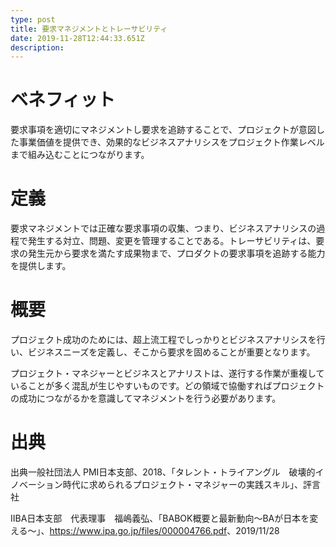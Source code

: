 ```yaml
---
type: post
title: 要求マネジメントとトレーサビリティ
date: 2019-11-28T12:44:33.651Z
description:
---
```

# ベネフィット

要求事項を適切にマネジメントし要求を追跡することで、プロジェクトが意図した事業価値を提供でき、効果的なビジネスアナリシスをプロジェクト作業レベルまで組み込むことにつながります。

# 定義

要求マネジメントでは正確な要求事項の収集、つまり、ビジネスアナリシスの過程で発生する対立、問題、変更を管理することである。トレーサビリティは、要求の発生元から要求を満たす成果物まで、プロダクトの要求事項を追跡する能力を提供します。

# 概要

プロジェクト成功のためには、超上流工程でしっかりとビジネスアナリシスを行い、ビジネスニーズを定義し、そこから要求を固めることが重要となります。

プロジェクト・マネジャーとビジネスとアナリストは、遂行する作業が重複していることが多く混乱が生じやすいものです。どの領域で協働すればプロジェクトの成功につながるかを意識してマネジメントを行う必要があります。

# 出典

出典一般社団法人 PMI日本支部、2018、「タレント・トライアングル　破壊的イノベーション時代に求められるプロジェクト・マネジャーの実践スキル」、評言社

IIBA日本支部　代表理事　福嶋義弘、「BABOK概要と最新動向～BAが日本を変える～」、<https://www.ipa.go.jp/files/000004766.pdf>、2019/11/28
